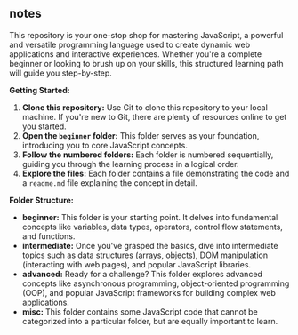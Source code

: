 ## notes

This repository is your one-stop shop for mastering JavaScript, a powerful and versatile programming language used to create dynamic web applications and interactive experiences. Whether you're a complete beginner or looking to brush up on your skills, this structured learning path will guide you step-by-step.

**Getting Started:**

1. **Clone this repository:** Use Git to clone this repository to your local machine. If you're new to Git, there are plenty of resources online to get you started.
2. **Open the `beginner` folder:** This folder serves as your foundation, introducing you to core JavaScript concepts.
3. **Follow the numbered folders:** Each folder is numbered sequentially, guiding you through the learning process in a logical order.
4. **Explore the files:** Each folder contains a file demonstrating the code and a `readme.md` file explaining the concept in detail.

**Folder Structure:**

- **beginner:** This folder is your starting point. It delves into fundamental concepts like variables, data types, operators, control flow statements, and functions.
- **intermediate:** Once you've grasped the basics, dive into intermediate topics such as data structures (arrays, objects), DOM manipulation (interacting with web pages), and popular JavaScript libraries.
- **advanced:** Ready for a challenge? This folder explores advanced concepts like asynchronous programming, object-oriented programming (OOP), and popular JavaScript frameworks for building complex web applications.
- **misc:** This folder contains some JavaScript code that cannot be categorized into a particular folder, but are equally important to learn.
